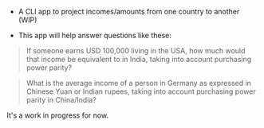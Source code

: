 * A CLI app to project incomes/amounts from one country to another (WIP)

* This app will help answer questions like these:

> If someone earns USD 100,000 living in the USA, how much would that income be equivalent to in India, taking into account purchasing power parity?

> What is the average income of a person in Germany as expressed in Chinese Yuan or Indian rupees, taking into account purchasing power parity in China/India?

It's a work in progress for now.